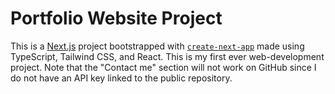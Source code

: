 # Portfolio Website Project

This is a [Next.js](https://nextjs.org/) project bootstrapped with [`create-next-app`](https://github.com/vercel/next.js/tree/canary/packages/create-next-app) made using TypeScript, Tailwind CSS, and React. This is my first ever web-development project. Note that the "Contact me" section will not work on GitHub since I do not have an API key linked to the public repository.
